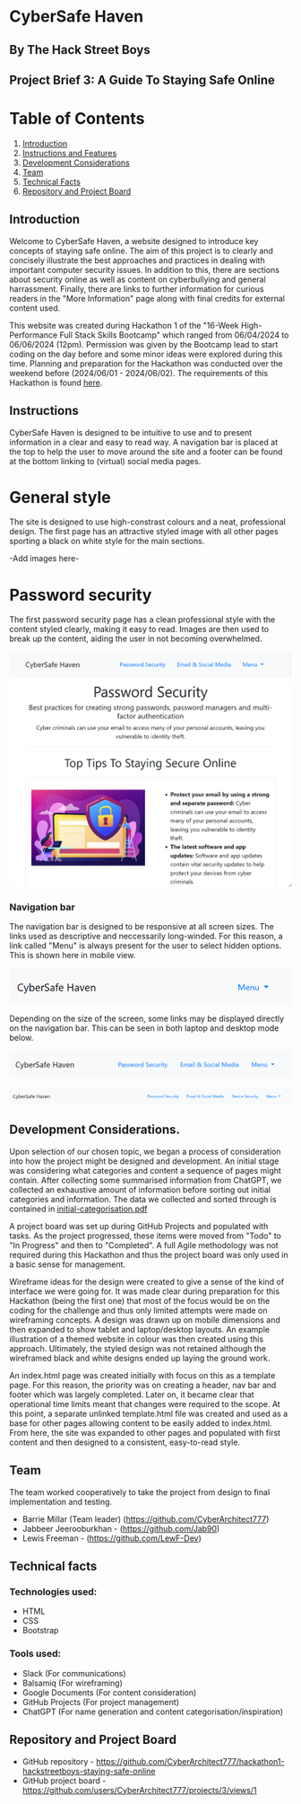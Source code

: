 # CyberSafe Haven
## By The Hack Street Boys
## Project Brief 3: A Guide To Staying Safe Online

# Table of Contents
1. [Introduction](#introduction)
2. [Instructions and Features](#instructions) 
3. [Development Considerations](#development)
4. [Team](#team)
5. [Technical Facts](#technical-facts)
6. [Repository and Project Board](#repository)

<a id="introduction"></a>
## Introduction

Welcome to CyberSafe Haven, a website designed to introduce key concepts of staying safe online. The aim of this project is to clearly and concisely illustrate the best approaches and practices in dealing with important computer security issues. In addition to this, there are sections about security online as well as content on cyberbullying and general harrassment. Finally, there are links to further information for curious readers in the "More Information" page along with final credits for external content used.

This website was created during Hackathon 1 of the "16-Week High-Performance Full Stack Skills Bootcamp" which ranged from 06/04/2024 to 06/06/2024 (12pm). Permission was given by the Bootcamp lead to start coding on the day before and some minor ideas were explored during this time. Planning and preparation for the Hackathon was conducted over the weekend before (2024/06/01 - 2024/06/02). The requirements of this Hackathon is found [here](/assets/docs/hackathon-1-requirements.pdf).

<a id="instructions"></a>
## Instructions

CyberSafe Haven is designed to be intuitive to use and to present information in a clear and easy to read way. A navigation bar is placed at the top to help the user to move around the site and a footer can be found at the bottom linking to (virtual) social media pages.

# General style

The site is designed to use high-constrast colours and a neat, professional design. The first page has an attractive styled image with all other pages sporting a black on white style for the main sections.

-Add images here-

# Password security

The first password security page has a clean professional style with the content styled clearly, making it easy to read. Images are then used to break up the content, aiding the user in not becoming overwhelmed.

![Top of password security page](/assets/images/password-security-screenshot.png "Top of password security page")

### Navigation bar

The navigation bar is designed to be responsive at all screen sizes. The links used as descriptive and neccessarily long-winded. For this reason, a link called "Menu" is always present for the user to select hidden options. This is shown here in mobile view.

![Navigation bar in mobile view](/assets/images/navbar-mobile.png "Navigation bar in mobile view")

Depending on the size of the screen, some links may be displayed directly on the navigation bar. This can be seen in both laptop and desktop mode below.

![Navigation bar in laptop view](/assets/images/navbar-laptop.png "Navigation bar in laptop view")

![Navigation bar in desktop view](/assets/images/navbar-desktop.png "Navigation bar in desktop view")

<a id="development"></a>
## Development Considerations.

Upon selection of our chosen topic, we began a process of consideration into how the project might be designed and development. An initial stage was considering what categories and content a sequence of pages might contain. After collecting some summarised information from ChatGPT, we collected an exhaustive amount of information before sorting out initial categories and information. The data we collected and sorted through is contained in [initial-categorisation.pdf](/assets/docs/initial-categorisation.pdf)

A project board was set up during GitHub Projects and populated with tasks. As the project progressed, these items were moved from "Todo" to "In Progress" and then to "Completed". A full Agile methodology was not required during this Hackathon and thus the project board was only used in a basic sense for management.

Wireframe ideas for the design were created to give a sense of the kind of interface we were going for. It was made clear during preparation for this Hackathon (being the first one) that most of the focus would be on the coding for the challenge and thus only limited attempts were made on wireframing concepts. A design was drawn up on mobile dimensions and then expanded to show tablet and laptop/desktop layouts. An example illustration of a themed website in colour was then created using this approach. Ultimately, the styled design was not retained although the wireframed black and white designs ended up laying the ground work.

An index.html page was created initially with focus on this as a template page. For this reason, the priority was on creating a header, nav bar and footer which was largely completed. Later on, it became clear that operational time limits meant that changes were required to the scope. At this point, a separate unlinked template.html file was created and used as a base for other pages allowing content to be easily added to index.html. From here, the site was expanded to other pages and populated with first content and then designed to a consistent, easy-to-read style.

<a id="team"></a>
## Team

The team worked cooperatively to take the project from design to final implementation and testing.

- Barrie Millar (Team leader) (https://github.com/CyberArchitect777)
- Jabbeer Jeerooburkhan - (https://github.com/Jab90)
- Lewis Freeman - (https://github.com/LewF-Dev)

<a id="technical"></a>
## Technical facts

### Technologies used: 

- HTML
- CSS
- Bootstrap

### Tools used:

- Slack (For communications)
- Balsamiq (For wireframing)
- Google Documents (For content consideration)
- GitHub Projects (For project management)
- ChatGPT (For name generation and content categorisation/inspiration)

<a id="repository"></a>
## Repository and Project Board

- GitHub repository - https://github.com/CyberArchitect777/hackathon1-hackstreetboys-staying-safe-online
- GitHub project board - https://github.com/users/CyberArchitect777/projects/3/views/1





